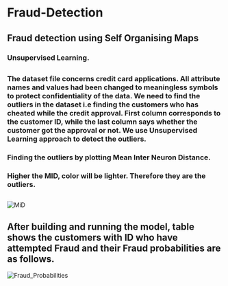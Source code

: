 # Fraud-Detection
## Fraud detection using Self Organising Maps
### Unsupervised Learning.
##   
### The dataset file concerns credit card applications. All attribute names and values had been changed to meaningless symbols to protect confidentiality of the data. We need to find the outliers in the dataset i.e finding the customers who has cheated while the credit approval. First column corresponds to the customer ID, while the last column says whether the customer got the approval or not. We use Unsupervised Learning approach to detect the outliers.

### Finding the outliers by plotting Mean Inter Neuron Distance.
### Higher the MID, color will be lighter. Therefore they are the outliers.
## 
![MiD](https://user-images.githubusercontent.com/40026126/63153264-804a7200-c02b-11e9-8401-a7e9ac39b915.png)
   
##
## After building and running the model, table shows the customers with ID who have attempted Fraud and their Fraud probabilities are as follows. 

   ![Fraud_Probabilities](https://user-images.githubusercontent.com/40026126/63153277-893b4380-c02b-11e9-841e-105e76781de1.png)
